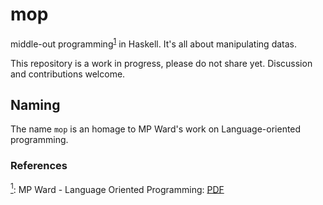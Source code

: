 # mop
middle-out programming<sup>[1](#middle-out-def)</sup><a name="middle-out"></a> in Haskell. It's all about manipulating datas.

This repository is a work in progress, please do not share yet. Discussion and contributions welcome.

## Naming

The name `mop` is an homage to MP Ward's work on Language-oriented programming.

### References

<a name="middle-out-def">[<sup>1</sup>](#middle-out):</a> MP Ward - Language Oriented Programming: <a href="http://www.cse.dmu.ac.uk/~mward/martin/papers/middle-out-t.ps.gz">PDF</a>
